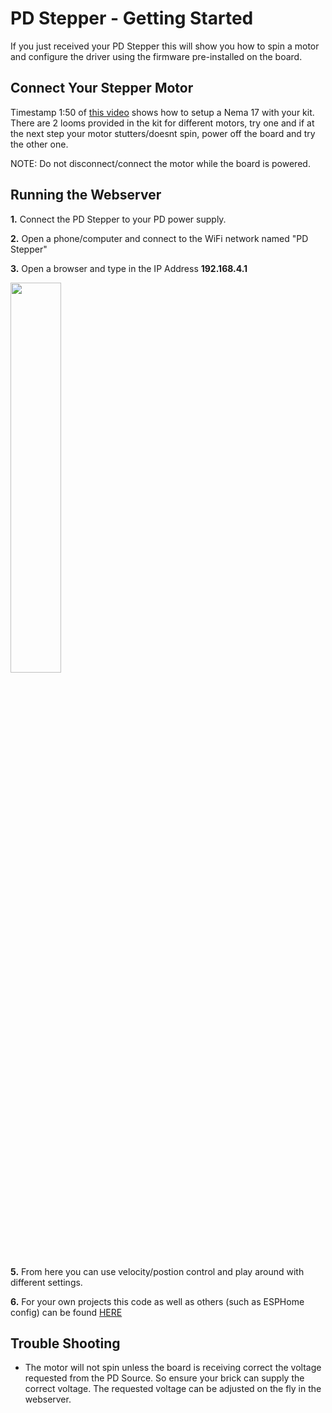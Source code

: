 # **PD Stepper** - Getting Started
If you just received your PD Stepper this will show you how to spin a motor and configure the driver using the firmware pre-installed on the board.

## Connect Your Stepper Motor ##

Timestamp 1:50 of [this video](https://youtu.be/qECEGUZE04s?t=110) shows how to setup a Nema 17 with your kit. There are 2 looms provided in the kit for different motors, try one and if at the next step your motor stutters/doesnt spin, power off the board and try the other one. 

NOTE: Do not disconnect/connect the motor while the board is powered.

## Running the Webserver ##
**1.** Connect the PD Stepper to your PD power supply.

**2.** Open a phone/computer and connect to the WiFi network named "PD Stepper"

**3.** Open a browser and type in the IP Address **192.168.4.1**

<img src="https://github.com/user-attachments/assets/1005cf06-ae04-48b1-bd71-008bdf97db94" width="40%" />
   
**5.** From here you can use velocity/postion control and play around with different settings.

**6.** For your own projects this code as well as others (such as ESPHome config) can be found [HERE](/Software)

## Trouble Shooting ##
- The motor will not spin unless the board is receiving correct the voltage requested from the PD Source. So ensure your brick can supply the correct voltage. The requested voltage can be adjusted on the fly in the webserver.
